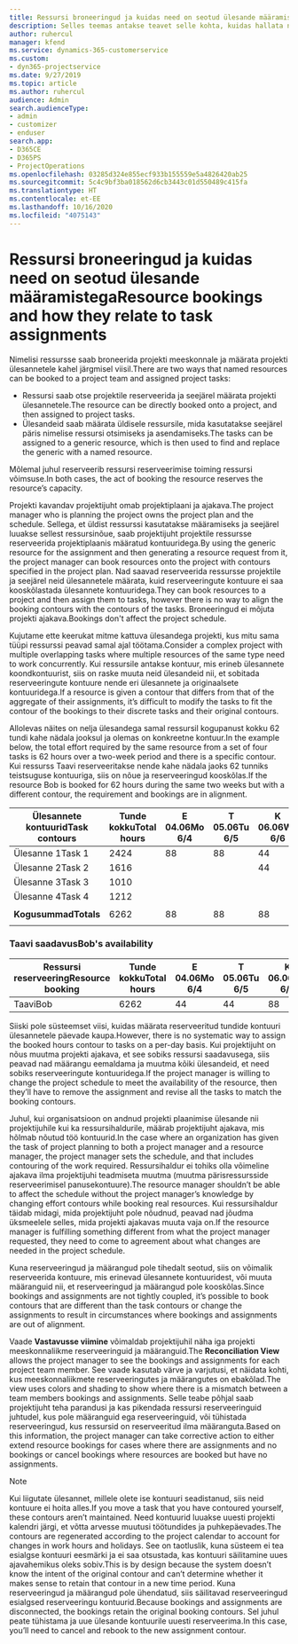 ```yaml
---
title: Ressursi broneeringud ja kuidas need on seotud ülesande määramistega
description: Selles teemas antakse teavet selle kohta, kuidas hallata nimega ressursse, ressursside broneerimist ja ülesande määramist ning seda, kuidas need üksteisega seotud on.
author: ruhercul
manager: kfend
ms.service: dynamics-365-customerservice
ms.custom:
- dyn365-projectservice
ms.date: 9/27/2019
ms.topic: article
ms.author: ruhercul
audience: Admin
search.audienceType:
- admin
- customizer
- enduser
search.app:
- D365CE
- D365PS
- ProjectOperations
ms.openlocfilehash: 03285d324e855ecf933b155559e5a4826420ab25
ms.sourcegitcommit: 5c4c9bf3ba018562d6cb3443c01d550489c415fa
ms.translationtype: HT
ms.contentlocale: et-EE
ms.lasthandoff: 10/16/2020
ms.locfileid: "4075143"
---
```

# <a name="resource-bookings-and-how-they-relate-to-task-assignments"></a><span data-ttu-id="00eb0-103">Ressursi broneeringud ja kuidas need on seotud ülesande määramistega</span><span class="sxs-lookup"><span data-stu-id="00eb0-103">Resource bookings and how they relate to task assignments</span></span>


<span data-ttu-id="00eb0-104">Nimelisi ressursse saab broneerida projekti meeskonnale ja määrata projekti ülesannetele kahel järgmisel viisil.</span><span class="sxs-lookup"><span data-stu-id="00eb0-104">There are two ways that named resources can be booked to a project team and assigned project tasks:</span></span>

- <span data-ttu-id="00eb0-105">Ressursi saab otse projektile reserveerida ja seejärel määrata projekti ülesannetele.</span><span class="sxs-lookup"><span data-stu-id="00eb0-105">The resource can be directly booked onto a project, and then assigned to project tasks.</span></span>
- <span data-ttu-id="00eb0-106">Ülesandeid saab määrata üldisele ressursile, mida kasutatakse seejärel päris nimelise ressursi otsimiseks ja asendamiseks.</span><span class="sxs-lookup"><span data-stu-id="00eb0-106">The tasks can be assigned to a generic resource, which is then used to find and replace the generic with a named resource.</span></span> 

<span data-ttu-id="00eb0-107">Mõlemal juhul reserveerib ressursi reserveerimise toiming ressursi võimsuse.</span><span class="sxs-lookup"><span data-stu-id="00eb0-107">In both cases, the act of booking the resource reserves the resource’s capacity.</span></span>

<span data-ttu-id="00eb0-108">Projekti kavandav projektijuht omab projektiplaani ja ajakava.</span><span class="sxs-lookup"><span data-stu-id="00eb0-108">The project manager who is planning the project owns the project plan and the schedule.</span></span> <span data-ttu-id="00eb0-109">Sellega, et üldist ressurssi kasutatakse määramiseks ja seejärel luuakse sellest ressursinõue, saab projektijuht projektile ressursse reserveerida projektiplaanis määratud kontuuridega.</span><span class="sxs-lookup"><span data-stu-id="00eb0-109">By using the generic resource for the assignment and then generating a resource request from it, the project manager can book resources onto the project with contours specified in the project plan.</span></span> <span data-ttu-id="00eb0-110">Nad saavad reserveerida ressursse projektile ja seejärel neid ülesannetele määrata, kuid reserveeringute kontuure ei saa kooskõlastada ülesannete kontuuridega.</span><span class="sxs-lookup"><span data-stu-id="00eb0-110">They can book resources to a project and then assign them to tasks, however there is no way to align the booking contours with the contours of the tasks.</span></span> <span data-ttu-id="00eb0-111">Broneeringud ei mõjuta projekti ajakava.</span><span class="sxs-lookup"><span data-stu-id="00eb0-111">Bookings don't affect the project schedule.</span></span>

<span data-ttu-id="00eb0-112">Kujutame ette keerukat mitme kattuva ülesandega projekti, kus mitu sama tüüpi ressurssi peavad samal ajal töötama.</span><span class="sxs-lookup"><span data-stu-id="00eb0-112">Consider a complex project with multiple overlapping tasks where multiple resources of the same type need to work concurrently.</span></span> <span data-ttu-id="00eb0-113">Kui ressursile antakse kontuur, mis erineb ülesannete koondkontuurist, siis on raske muuta neid ülesandeid nii, et sobitada reserveeringute kontuure nende eri ülesannete ja originaalsete kontuuridega.</span><span class="sxs-lookup"><span data-stu-id="00eb0-113">If a resource is given a contour that differs from that of the aggregate of their assignments, it’s difficult to modify the tasks to fit the contour of the bookings to their discrete tasks and their original contours.</span></span>

<span data-ttu-id="00eb0-114">Allolevas näites on nelja ülesandega samal ressursil kogupanust kokku 62 tundi kahe nädala jooksul ja olemas on konkreetne kontuur.</span><span class="sxs-lookup"><span data-stu-id="00eb0-114">In the example below, the total effort required by the same resource from a set of four tasks is 62 hours over a two-week period and there is a specific contour.</span></span> <span data-ttu-id="00eb0-115">Kui ressurss Taavi reserveeritakse nende kahe nädala jaoks 62 tunniks teistsuguse kontuuriga, siis on nõue ja reserveeringud kooskõlas.</span><span class="sxs-lookup"><span data-stu-id="00eb0-115">If the resource Bob is booked for 62 hours during the same two weeks but with a different contour, the requirement and bookings are in alignment.</span></span>

| <span data-ttu-id="00eb0-116">**Ülesannete kontuurid**</span><span class="sxs-lookup"><span data-stu-id="00eb0-116">**Task contours**</span></span>    | <span data-ttu-id="00eb0-117">**Tunde kokku**</span><span class="sxs-lookup"><span data-stu-id="00eb0-117">**Total hours**</span></span> | <span data-ttu-id="00eb0-118">E 04.06</span><span class="sxs-lookup"><span data-stu-id="00eb0-118">Mo 6/4</span></span> | <span data-ttu-id="00eb0-119">T 05.06</span><span class="sxs-lookup"><span data-stu-id="00eb0-119">Tu 6/5</span></span> | <span data-ttu-id="00eb0-120">K 06.06</span><span class="sxs-lookup"><span data-stu-id="00eb0-120">We 6/6</span></span> | <span data-ttu-id="00eb0-121">N 07.06</span><span class="sxs-lookup"><span data-stu-id="00eb0-121">Th 6/7</span></span> | <span data-ttu-id="00eb0-122">R 08.06</span><span class="sxs-lookup"><span data-stu-id="00eb0-122">Fr 6/8</span></span> | <span data-ttu-id="00eb0-123">L 09.06</span><span class="sxs-lookup"><span data-stu-id="00eb0-123">Sa 6/9</span></span> | <span data-ttu-id="00eb0-124">P 10.06</span><span class="sxs-lookup"><span data-stu-id="00eb0-124">Su 6/10</span></span> | <span data-ttu-id="00eb0-125">E 11.06</span><span class="sxs-lookup"><span data-stu-id="00eb0-125">Mo 6/11</span></span> | <span data-ttu-id="00eb0-126">T 12.06</span><span class="sxs-lookup"><span data-stu-id="00eb0-126">Tu 6/12</span></span> | <span data-ttu-id="00eb0-127">K 13.06</span><span class="sxs-lookup"><span data-stu-id="00eb0-127">We 6/13</span></span> | <span data-ttu-id="00eb0-128">N 14.06</span><span class="sxs-lookup"><span data-stu-id="00eb0-128">Th 6/14</span></span> | <span data-ttu-id="00eb0-129">R 15.06</span><span class="sxs-lookup"><span data-stu-id="00eb0-129">Fr 6/15</span></span> |
|----------------------|-----------------|--------|--------|--------|--------|--------|--------|---------|---------|---------|---------|---------|---------|
| <span data-ttu-id="00eb0-130">Ülesanne 1</span><span class="sxs-lookup"><span data-stu-id="00eb0-130">Task 1</span></span>               | <span data-ttu-id="00eb0-131">24</span><span class="sxs-lookup"><span data-stu-id="00eb0-131">24</span></span>              | <span data-ttu-id="00eb0-132">8</span><span class="sxs-lookup"><span data-stu-id="00eb0-132">8</span></span>      | <span data-ttu-id="00eb0-133">8</span><span class="sxs-lookup"><span data-stu-id="00eb0-133">8</span></span>      | <span data-ttu-id="00eb0-134">4</span><span class="sxs-lookup"><span data-stu-id="00eb0-134">4</span></span>      |        |        |        |         |         |         | <span data-ttu-id="00eb0-135">4</span><span class="sxs-lookup"><span data-stu-id="00eb0-135">4</span></span>       |         |         |
| <span data-ttu-id="00eb0-136">Ülesanne 2</span><span class="sxs-lookup"><span data-stu-id="00eb0-136">Task 2</span></span>               | <span data-ttu-id="00eb0-137">16</span><span class="sxs-lookup"><span data-stu-id="00eb0-137">16</span></span>              |        |        | <span data-ttu-id="00eb0-138">4</span><span class="sxs-lookup"><span data-stu-id="00eb0-138">4</span></span>      | <span data-ttu-id="00eb0-139">4</span><span class="sxs-lookup"><span data-stu-id="00eb0-139">4</span></span>      |        |        |         | <span data-ttu-id="00eb0-140">8</span><span class="sxs-lookup"><span data-stu-id="00eb0-140">8</span></span>       |         |         |         |         |
| <span data-ttu-id="00eb0-141">Ülesanne 3</span><span class="sxs-lookup"><span data-stu-id="00eb0-141">Task 3</span></span>               | <span data-ttu-id="00eb0-142">10</span><span class="sxs-lookup"><span data-stu-id="00eb0-142">10</span></span>              |        |        |        |        | <span data-ttu-id="00eb0-143">4</span><span class="sxs-lookup"><span data-stu-id="00eb0-143">4</span></span>      |        |         |         | <span data-ttu-id="00eb0-144">4</span><span class="sxs-lookup"><span data-stu-id="00eb0-144">4</span></span>       |         | <span data-ttu-id="00eb0-145">2</span><span class="sxs-lookup"><span data-stu-id="00eb0-145">2</span></span>       |         |
| <span data-ttu-id="00eb0-146">Ülesanne 4</span><span class="sxs-lookup"><span data-stu-id="00eb0-146">Task 4</span></span>               | <span data-ttu-id="00eb0-147">12</span><span class="sxs-lookup"><span data-stu-id="00eb0-147">12</span></span>              |        |        |        |        |        |        |         |         |         | <span data-ttu-id="00eb0-148">4</span><span class="sxs-lookup"><span data-stu-id="00eb0-148">4</span></span>       |         | <span data-ttu-id="00eb0-149">8</span><span class="sxs-lookup"><span data-stu-id="00eb0-149">8</span></span>       |
|                      |                 |        |        |        |        |        |        |         |         |         |         |         |         |
| <span data-ttu-id="00eb0-150">**Kogusummad**</span><span class="sxs-lookup"><span data-stu-id="00eb0-150">**Totals**</span></span>           | <span data-ttu-id="00eb0-151">62</span><span class="sxs-lookup"><span data-stu-id="00eb0-151">62</span></span>              | <span data-ttu-id="00eb0-152">8</span><span class="sxs-lookup"><span data-stu-id="00eb0-152">8</span></span>      | <span data-ttu-id="00eb0-153">8</span><span class="sxs-lookup"><span data-stu-id="00eb0-153">8</span></span>      | <span data-ttu-id="00eb0-154">8</span><span class="sxs-lookup"><span data-stu-id="00eb0-154">8</span></span>      | <span data-ttu-id="00eb0-155">4</span><span class="sxs-lookup"><span data-stu-id="00eb0-155">4</span></span>      | <span data-ttu-id="00eb0-156">4</span><span class="sxs-lookup"><span data-stu-id="00eb0-156">4</span></span>      |        |         | <span data-ttu-id="00eb0-157">8</span><span class="sxs-lookup"><span data-stu-id="00eb0-157">8</span></span>       | <span data-ttu-id="00eb0-158">4</span><span class="sxs-lookup"><span data-stu-id="00eb0-158">4</span></span>       | <span data-ttu-id="00eb0-159">8</span><span class="sxs-lookup"><span data-stu-id="00eb0-159">8</span></span>       | <span data-ttu-id="00eb0-160">2</span><span class="sxs-lookup"><span data-stu-id="00eb0-160">2</span></span>       | <span data-ttu-id="00eb0-161">8</span><span class="sxs-lookup"><span data-stu-id="00eb0-161">8</span></span>       |
|                      |                 |        |        |        |        |        |        |         |         |         |         |

### <a name="bobs-availability"></a><span data-ttu-id="00eb0-162">Taavi saadavus</span><span class="sxs-lookup"><span data-stu-id="00eb0-162">Bob's availability</span></span>
| <span data-ttu-id="00eb0-163">**Ressursi reserveering**</span><span class="sxs-lookup"><span data-stu-id="00eb0-163">**Resource   booking**</span></span> | <span data-ttu-id="00eb0-164">**Tunde kokku**</span><span class="sxs-lookup"><span data-stu-id="00eb0-164">**Total hours**</span></span> | <span data-ttu-id="00eb0-165">E 04.06</span><span class="sxs-lookup"><span data-stu-id="00eb0-165">Mo 6/4</span></span> | <span data-ttu-id="00eb0-166">T 05.06</span><span class="sxs-lookup"><span data-stu-id="00eb0-166">Tu 6/5</span></span> | <span data-ttu-id="00eb0-167">K 06.06</span><span class="sxs-lookup"><span data-stu-id="00eb0-167">We 6/6</span></span> | <span data-ttu-id="00eb0-168">N 07.06</span><span class="sxs-lookup"><span data-stu-id="00eb0-168">Th 6/7</span></span> | <span data-ttu-id="00eb0-169">R 08.06</span><span class="sxs-lookup"><span data-stu-id="00eb0-169">Fr 6/8</span></span> | <span data-ttu-id="00eb0-170">L 09.06</span><span class="sxs-lookup"><span data-stu-id="00eb0-170">Sa 6/9</span></span> | <span data-ttu-id="00eb0-171">P 10.06</span><span class="sxs-lookup"><span data-stu-id="00eb0-171">Su 6/10</span></span> | <span data-ttu-id="00eb0-172">E 11.06</span><span class="sxs-lookup"><span data-stu-id="00eb0-172">Mo 6/11</span></span> | <span data-ttu-id="00eb0-173">T 12.06</span><span class="sxs-lookup"><span data-stu-id="00eb0-173">Tu 6/12</span></span> | <span data-ttu-id="00eb0-174">K 13.06</span><span class="sxs-lookup"><span data-stu-id="00eb0-174">We 6/13</span></span> | <span data-ttu-id="00eb0-175">N 14.06</span><span class="sxs-lookup"><span data-stu-id="00eb0-175">Th 6/14</span></span> | <span data-ttu-id="00eb0-176">R 15.06</span><span class="sxs-lookup"><span data-stu-id="00eb0-176">Fr 6/15</span></span> |
|------------------------|-----------------|--------|--------|--------|--------|--------|--------|---------|---------|---------|---------|---------|---------|
| <span data-ttu-id="00eb0-177">Taavi</span><span class="sxs-lookup"><span data-stu-id="00eb0-177">Bob</span></span>                    | <span data-ttu-id="00eb0-178">62</span><span class="sxs-lookup"><span data-stu-id="00eb0-178">62</span></span>              | <span data-ttu-id="00eb0-179">4</span><span class="sxs-lookup"><span data-stu-id="00eb0-179">4</span></span>      | <span data-ttu-id="00eb0-180">4</span><span class="sxs-lookup"><span data-stu-id="00eb0-180">4</span></span>      | <span data-ttu-id="00eb0-181">8</span><span class="sxs-lookup"><span data-stu-id="00eb0-181">8</span></span>      | <span data-ttu-id="00eb0-182">8</span><span class="sxs-lookup"><span data-stu-id="00eb0-182">8</span></span>      | <span data-ttu-id="00eb0-183">8</span><span class="sxs-lookup"><span data-stu-id="00eb0-183">8</span></span>      |        |         | <span data-ttu-id="00eb0-184">4</span><span class="sxs-lookup"><span data-stu-id="00eb0-184">4</span></span>       | <span data-ttu-id="00eb0-185">4</span><span class="sxs-lookup"><span data-stu-id="00eb0-185">4</span></span>       | <span data-ttu-id="00eb0-186">8</span><span class="sxs-lookup"><span data-stu-id="00eb0-186">8</span></span>       | <span data-ttu-id="00eb0-187">8</span><span class="sxs-lookup"><span data-stu-id="00eb0-187">8</span></span>       | <span data-ttu-id="00eb0-188">6</span><span class="sxs-lookup"><span data-stu-id="00eb0-188">6</span></span>       |

<span data-ttu-id="00eb0-189">Siiski pole süsteemset viisi, kuidas määrata reserveeritud tundide kontuuri ülesannetele päevade kaupa.</span><span class="sxs-lookup"><span data-stu-id="00eb0-189">However, there is no systematic way to assign the booked hours contour to tasks on a per-day basis.</span></span> <span data-ttu-id="00eb0-190">Kui projektijuht on nõus muutma projekti ajakava, et see sobiks ressursi saadavusega, siis peavad nad määrangu eemaldama ja muutma kõiki ülesandeid, et need sobiks reserveeringute kontuuridega.</span><span class="sxs-lookup"><span data-stu-id="00eb0-190">If the project manager is willing to change the project schedule to meet the availability of the resource, then they’ll have to remove the assignment and revise all the tasks to match the booking contours.</span></span>

<span data-ttu-id="00eb0-191">Juhul, kui organisatsioon on andnud projekti plaanimise ülesande nii projektijuhile kui ka ressursihaldurile, määrab projektijuht ajakava, mis hõlmab nõutud töö kontuurid.</span><span class="sxs-lookup"><span data-stu-id="00eb0-191">In the case where an organization has given the task of project planning to both a project manager and a resource manager, the project manager sets the schedule, and that includes contouring of the work required.</span></span> <span data-ttu-id="00eb0-192">Ressursihaldur ei tohiks olla võimeline ajakava ilma projektijuhi teadmiseta muutma (muutma pärisressursside reserveerimisel panusekontuure).</span><span class="sxs-lookup"><span data-stu-id="00eb0-192">The resource manager shouldn’t be able to affect the schedule without the project manager’s knowledge by changing effort contours while booking real resources.</span></span> <span data-ttu-id="00eb0-193">Kui ressursihaldur täidab midagi, mida projektijuht pole nõudnud, peavad nad jõudma üksmeelele selles, mida projekti ajakavas muuta vaja on.</span><span class="sxs-lookup"><span data-stu-id="00eb0-193">If the resource manager is fulfilling something different from what the project manager requested, they need to come to agreement about what changes are needed in the project schedule.</span></span>

<span data-ttu-id="00eb0-194">Kuna reserveeringud ja määrangud pole tihedalt seotud, siis on võimalik reserveerida kontuure, mis erinevad ülesannete kontuuridest, või muuta määranguid nii, et reserveeringud ja määrangud pole kooskõlas.</span><span class="sxs-lookup"><span data-stu-id="00eb0-194">Since bookings and assignments are not tightly coupled, it’s possible to book contours that are different than the task contours or change the assignments to result in circumstances where bookings and assignments are out of alignment.</span></span>

<span data-ttu-id="00eb0-195">Vaade **Vastavusse viimine** võimaldab projektijuhil näha iga projekti meeskonnaliikme reserveeringuid ja määranguid.</span><span class="sxs-lookup"><span data-stu-id="00eb0-195">The **Reconciliation View** allows the project manager to see the bookings and assignments for each project team member.</span></span> <span data-ttu-id="00eb0-196">See vaade kasutab värve ja varjutusi, et näidata kohti, kus meeskonnaliikmete reserveeringutes ja määrangutes on ebakõlad.</span><span class="sxs-lookup"><span data-stu-id="00eb0-196">The view uses colors and shading to show where there is a mismatch between a team members bookings and assignments.</span></span> <span data-ttu-id="00eb0-197">Selle teabe põhjal saab projektijuht teha parandusi ja kas pikendada ressursi reserveeringuid juhtudel, kus pole määranguid ega reserveeringuid, või tühistada reserveeringud, kus ressursid on reserveeritud ilma määranguta.</span><span class="sxs-lookup"><span data-stu-id="00eb0-197">Based on this information, the project manager can take corrective action to either extend resource bookings for cases where there are assignments and no bookings or cancel bookings where resources are booked but have no assignments.</span></span>

> [!NOTE]
> <span data-ttu-id="00eb0-198">Kui liigutate ülesannet, millele olete ise kontuuri seadistanud, siis neid kontuure ei hoita alles.</span><span class="sxs-lookup"><span data-stu-id="00eb0-198">If you move a task that you have contoured yourself, these contours aren’t maintained.</span></span> <span data-ttu-id="00eb0-199">Need kontuurid luuakse uuesti projekti kalendri järgi, et võtta arvesse muutusi töötundides ja puhkepäevades.</span><span class="sxs-lookup"><span data-stu-id="00eb0-199">The contours are regenerated according to the project calendar to account for changes in work hours and holidays.</span></span> <span data-ttu-id="00eb0-200">See on taotluslik, kuna süsteem ei tea esialgse kontuuri eesmärki ja ei saa otsustada, kas kontuuri säilitamine uues ajavahemikus oleks sobiv.</span><span class="sxs-lookup"><span data-stu-id="00eb0-200">This is by design because the system doesn’t know the intent of the original contour and can’t determine whether it makes sense to retain that contour in a new time period.</span></span> <span data-ttu-id="00eb0-201">Kuna reserveeringud ja määrangud pole ühendatud, siis säilitavad reserveeringud esialgsed reserveeringu kontuurid.</span><span class="sxs-lookup"><span data-stu-id="00eb0-201">Because bookings and assignments are disconnected, the bookings retain the original booking contours.</span></span> <span data-ttu-id="00eb0-202">Sel juhul peate tühistama ja uue ülesande kontuurile uuesti reserveerima.</span><span class="sxs-lookup"><span data-stu-id="00eb0-202">In this case, you’ll need to cancel and rebook to the new assignment contour.</span></span>

